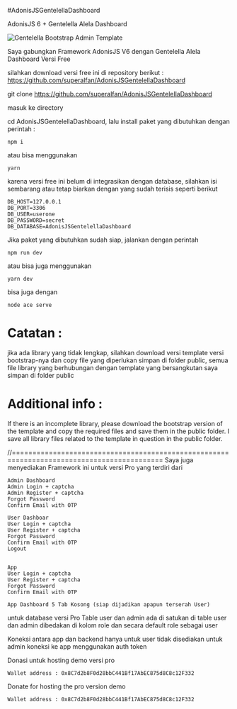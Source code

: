 #AdonisJSGentelellaDashboard

AdonisJS 6 + Gentelella Alela Dashboard

![Gentelella Bootstrap Admin Template](https://cdn.colorlib.com/wp/wp-content/uploads/sites/2/gentelella-admin-template-preview.jpg "Gentelella Theme Browser Preview")


Saya gabungkan Framework AdonisJS V6 dengan Gentelella Alela Dashboard Versi Free

silahkan download versi free ini di repository berikut : https://github.com/superalfan/AdonisJSGentelellaDashboard

git clone https://github.com/superalfan/AdonisJSGentelellaDashboard

masuk ke directory 

cd AdonisJSGentelellaDashboard, lalu install paket yang dibutuhkan dengan perintah :

    npm i 

atau bisa menggunakan 

    yarn

karena versi free ini belum di integrasikan dengan database, silahkan isi sembarang
atau tetap biarkan dengan yang sudah terisis seperti berikut

    DB_HOST=127.0.0.1
    DB_PORT=3306
    DB_USER=userone
    DB_PASSWORD=secret
    DB_DATABASE=AdonisJSGentelellaDashboard

Jika paket yang dibutuhkan sudah siap, jalankan dengan perintah

    npm run dev

atau bisa juga menggunakan

    yarn dev

bisa juga dengan 

    node ace serve

Catatan : 
================
jika ada library yang tidak lengkap, silahkan download versi template versi bootstrap-nya dan copy file yang diperlukan simpan di folder public, semua file library yang berhubungan dengan template yang bersangkutan saya simpan di folder public

Additional info : 
================
If there is an incomplete library, please download the bootstrap version of the template and copy the required files and save them in the public folder. I save all library files related to the template in question in the public folder.

//===========================================================================================
Saya juga menyediakan Framework ini untuk versi Pro yang terdiri dari

    Admin Dashboard    
    Admin Login + captcha
    Admin Register + captcha
    Forgot Password 
    Confirm Email with OTP

    User Dashboar
    User Login + captcha
    User Register + captcha
    Forgot Password
    Confirm Email with OTP
    Logout


    App
    User Login + captcha
    User Register + captcha
    Forgot Password
    Confirm Email with OTP

    App Dashboard 5 Tab Kosong (siap dijadikan apapun terserah User)


untuk database versi Pro
Table user dan admin ada di satukan di table user dan admin dibedakan di kolom role dan secara default role sebagai user

Koneksi antara app dan backend hanya untuk user tidak disediakan untuk admin
koneksi ke app menggunakan auth token



Donasi untuk hosting demo versi pro

    Wallet address : 0x8C7d2b8F0d28bbC441Bf17AbEC875d8C8c12F332

Donate for hosting the pro version demo

    Wallet address : 0x8C7d2b8F0d28bbC441Bf17AbEC875d8C8c12F332
